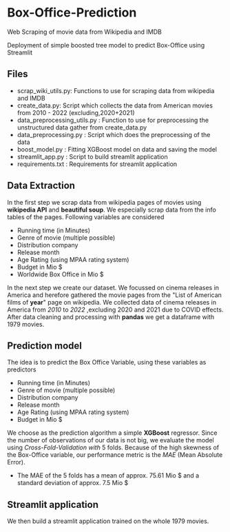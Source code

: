 # Box-Office-Prediction
Web Scraping of movie data from Wikipedia and IMDB

Deployment of simple boosted tree model to predict Box-Office using Streamlit

## Files
+ scrap_wiki_utils.py: Functions to use for scraping data from wikipedia and IMDB
+ create_data.py: Script which collects the data from American movies from 2010 - 2022 (excluding,2020+2021)
+ data_preprocessing_utils.py : Function to use for preprocessing the unstructured data gather from create_data.py
+ data_preprocessing.py : Script which does the preprocessing of the data
+ boost_model.py : Fitting XGBoost model on data and saving the model
+ streamlit_app.py : Script to build streamlit application
+ requirements.txt : Requirements for streamlit application

## Data Extraction

In the first step we scrap data from wikipedia pages of movies using **wikipedia API** and **beautiful soup**. We especially scrap data from
the info tables of the pages. Following variables are considered

+ Running time (in Minutes)
+ Genre of movie (multiple possible) 
+ Distribution company
+ Release month
+ Age Rating (using MPAA rating system)
+ Budget in Mio $
+ Worldwide Box Office in Mio $

In the next step we create our dataset. 
We focussed on cinema releases in America and herefore gathered the movie pages from the
"List of American films of **year**" page on wikipedia.
We collected data of cinema releases in America from *2010* to *2022* ,excluding 2020 and 2021 due to COVID effects.
After data cleaning and processing with **pandas**  we get a dataframe with 1979 movies.

## Prediction model

The idea is to predict the Box Office Variable, using these variables as predictors
+ Running time (in Minutes)
+ Genre of movie (multiple possible) 
+ Distribution company
+ Release month
+ Age Rating (using MPAA rating system)
+ Budget in Mio $

We choose as the prediction algorithm a simple **XGBoost** regressor.
Since the number of observations of our data is not big, we evaluate the model using *Cross-Fold-Validation with* 5 folds.
Because of the high skewness of the Box-Office variable, our performance metric is the *MAE* (Mean Absolute Error).

+ The MAE of the 5 folds has a mean of approx. 75.61 Mio $ and a standard deviation of approx. 7.5 Mio $

## Streamlit application
We then build a streamlit application trained on the whole 1979 movies.

